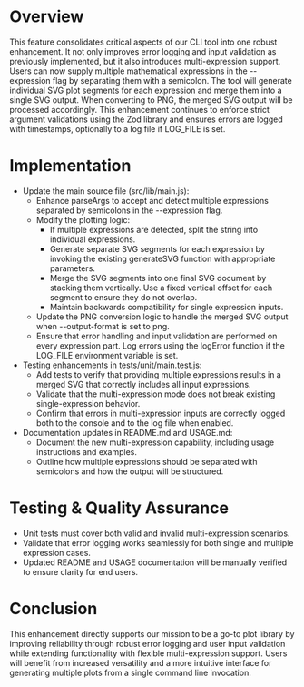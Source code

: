 # Overview
This feature consolidates critical aspects of our CLI tool into one robust enhancement. It not only improves error logging and input validation as previously implemented, but it also introduces multi-expression support. Users can now supply multiple mathematical expressions in the --expression flag by separating them with a semicolon. The tool will generate individual SVG plot segments for each expression and merge them into a single SVG output. When converting to PNG, the merged SVG output will be processed accordingly. This enhancement continues to enforce strict argument validations using the Zod library and ensures errors are logged with timestamps, optionally to a log file if LOG_FILE is set.

# Implementation
- Update the main source file (src/lib/main.js):
  - Enhance parseArgs to accept and detect multiple expressions separated by semicolons in the --expression flag.
  - Modify the plotting logic: 
    - If multiple expressions are detected, split the string into individual expressions.
    - Generate separate SVG segments for each expression by invoking the existing generateSVG function with appropriate parameters.
    - Merge the SVG segments into one final SVG document by stacking them vertically. Use a fixed vertical offset for each segment to ensure they do not overlap.
    - Maintain backwards compatibility for single expression inputs.
  - Update the PNG conversion logic to handle the merged SVG output when --output-format is set to png.
  - Ensure that error handling and input validation are performed on every expression part. Log errors using the logError function if the LOG_FILE environment variable is set.
- Testing enhancements in tests/unit/main.test.js:
  - Add tests to verify that providing multiple expressions results in a merged SVG that correctly includes all input expressions.
  - Validate that the multi-expression mode does not break existing single-expression behavior.
  - Confirm that errors in multi-expression inputs are correctly logged both to the console and to the log file when enabled.
- Documentation updates in README.md and USAGE.md:
  - Document the new multi-expression capability, including usage instructions and examples.
  - Outline how multiple expressions should be separated with semicolons and how the output will be structured.

# Testing & Quality Assurance
- Unit tests must cover both valid and invalid multi-expression scenarios.
- Validate that error logging works seamlessly for both single and multiple expression cases.
- Updated README and USAGE documentation will be manually verified to ensure clarity for end users.

# Conclusion
This enhancement directly supports our mission to be a go-to plot library by improving reliability through robust error logging and user input validation while extending functionality with flexible multi-expression support. Users will benefit from increased versatility and a more intuitive interface for generating multiple plots from a single command line invocation.